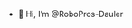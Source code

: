 - 👋 Hi, I’m @RoboPros-Dauler

<!---
RoboPros-Dauler/RoboPros-Dauler is a ✨ special ✨ repository because its `README.md` (this file) appears on your GitHub profile.
You can click the Preview link to take a look at your changes.
--->
